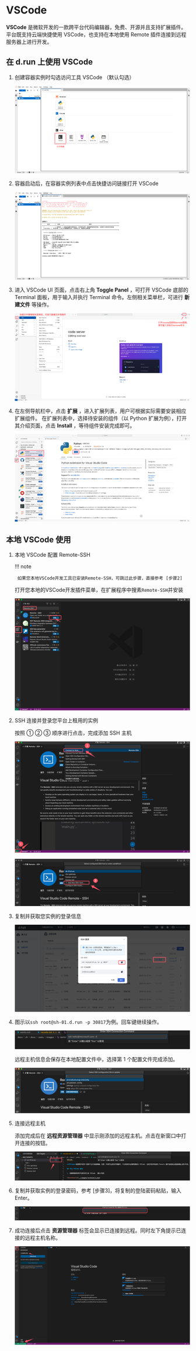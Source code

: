 # VSCode 

**VSCode** 是微软开发的一款跨平台代码编辑器，免费、开源并且支持扩展插件。
平台既支持云端快捷使用 VSCode，也支持在本地使用 Remote 插件连接到远程服务器上进行开发。

## 在 d.run 上使用 VSCode

1. 创建容器实例时勾选访问工具 VSCode （默认勾选）

    ![terminal1](../images/terminal1.png)

2. 容器启动后，在容器实例列表中点击快捷访问链接打开 VSCode

    ![terminal2](../images/terminal2.png)

3. 进入 VSCode UI 页面，点击右上角 **Toggle Panel** ，可打开 VSCode 底部的 Terminal 面板，用于输入并执行 Terminal 命令。左侧相关菜单栏，可进行 **新建文件** 等操作。

    ![terminal4](../images/teminal4.png)

4. 在左侧导航栏中，点击 **扩展** ，进入扩展列表，用户可根据实际需要安装相应扩展组件。
   在扩展列表中，选择待安装的组件（以 Python 扩展为例），打开其介绍页面，点击 **Install** ，等待组件安装完成即可。

    ![terminal7](../images/teminal7.png)

## 本地 VSCode 使用

1. 本地 VSCode 配置 Remote-SSH

    !!! note

        如果您本地VSCode开发工具已安装Remote-SSH，可跳过此步骤，直接参考 [步骤2]

    打开您本地的VSCode开发插件菜单，在扩展程序中搜素`Remote-SSH`并安装

    ![terminal8](../images/terminal8.png)

2. SSH 连接并登录您平台上租用的实例

    按照 ① ② ③ 顺序进行点击，完成添加 SSH 主机

    ![terminal9](../images/teminal9.png)

    ![terminal10](../images/terminal10.png)

3. 复制并获取您实例的登录信息

    ![terminal11](../images/terminal11.png)

4. 图示以`ssh root@sh-01.d.run -p 30817`为例。回车键继续操作。

    ![terminal14](../images/terminal14.png)

    远程主机信息会保存在本地配置文件中，选择第 1 个配置文件完成添加。

    ![terminal12](../images/terminal12.png)

5. 连接远程主机

    添加完成后在 **远程资源管理器** 中显示刚添加的远程主机。点击在新窗口中打开连接的按钮。

    ![terminal15](../images/terminal15.png)

6. 复制并获取实例的登录密码，参考 [步骤3]，将复制的登陆密码粘贴，输入 Enter。

    ![terminal16](../images/terminal16.png)

7. 成功连接后点击 **资源管理器** 标签会显示已连接到远程。同时左下角提示已连接的远程主机名称。

    ![terminal17](../images/terminal17.png)

